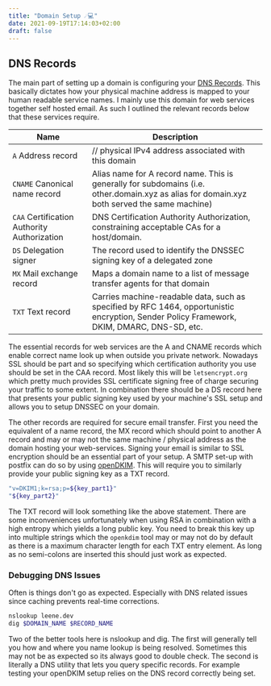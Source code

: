 ```yaml
---
title: "Domain Setup ☄💻"
date: 2021-09-19T17:14:03+02:00
draft: false
---
```




## DNS Records

The main part of setting up a domain is configuring your
[DNS Records](https://en.wikipedia.org/wiki/List_of_DNS_record_types). This
basically dictates how your physical machine address is mapped to your human
readable service names. I mainly use this domain for web services together
self hosted email. As such I outlined the relevant records below that these
services require.

| Name                                            | Description
| ----------------------------------------------- | -----------------------  
| `A`       Address record                        | // physical IPv4 address associated with this domain 
| `CNAME`   Canonical name record                 | Alias name for A record name. This is generally for subdomains (i.e. other.domain.xyz as alias for domain.xyz both served the same machine)
| `CAA`     Certification Authority Authorization | DNS Certification Authority Authorization, constraining acceptable CAs for a host/domain.
| `DS`      Delegation signer                     | The record used to identify the DNSSEC signing key of a delegated zone
| `MX`      Mail exchange record                  | Maps a domain name to a list of message transfer agents for that domain
| `TXT`     Text record                           | Carries machine-readable data, such as specified by RFC 1464, opportunistic encryption, Sender Policy Framework, DKIM, DMARC, DNS-SD, etc.

The essential records for web services are the A and CNAME records which enable
correct name look up when outside you private network. Nowadays SSL should be
part and so specifying which certification authority you use should be set in
the CAA record. Most likely this will be `letsencrypt.org` which pretty much
provides SSL certificate signing free of charge securing your traffic to some
extent. In combination there should be a DS record here that presents your
public signing key used by your machine's SSL setup and allows you to
setup DNSSEC on your domain.

The other records are required for secure email transfer. First you need the
equivalent of a name record, the MX record which should point to another A
record and may or may not the same machine / physical address as the domain
hosting your web-services. Signing your email is similar to SSL encryption
should be an essential part of your setup. A SMTP set-up with postfix
can do so by using [openDKIM](http://www.opendkim.org/). This will require
you to similarly provide your public signing key as a TXT record.

```bash
"v=DKIM1;k=rsa;p=${key_part1}"
"${key_part2}"
```

The TXT record will look something like the above statement. There are some
inconveniences unfortunately when using RSA in combination with a high entropy
which yields a long public key. You need to break this key up into multiple
strings which the `openkdim` tool may or may not do by default as there is a
maximum character length for each TXT entry element. As long as no semi-colons
are inserted this should just work as expected.

### Debugging DNS Issues

Often is things don't go as expected. Especially with DNS related issues since
caching prevents real-time corrections.

```bash
nslookup leene.dev
dig $DOMAIN_NAME $RECORD_NAME
```

Two of the better tools here is nslookup and dig. The first will generally
tell you how and where you name lookup is being resolved. Sometimes this
may not be as expected so its always good to double check. The second is
literally a DNS utility that lets you query specific records. For example
testing your openDKIM setup relies on the DNS record correctly being set.
